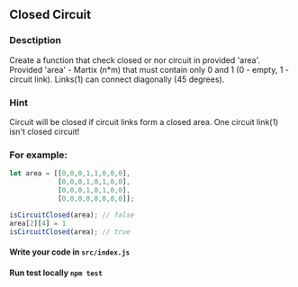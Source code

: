 ## Closed Circuit

### Desctiption
Create a function that check closed or nor circuit in provided 'area'.
Provided 'area' - Martix (n*m) that must contain only 0 and 1 (0 - empty, 1 - circuit link).
Links(1) can connect diagonally (45 degrees).

### Hint
Сircuit will be closed if circuit links form a closed area.
One circuit link(1) isn't closed circuit!

### For example:
```js
let area = [[0,0,0,1,1,0,0,0],
            [0,0,0,1,0,1,0,0],
            [0,0,0,1,0,1,0,0],
            [0,0,0,0,0,0,0,0]];

isCircuitClosed(area); // false
area[2][4] = 1
isCircuitClosed(area); // true
```

#### Write your code in `src/index.js`
#### Run test locally `npm test`
